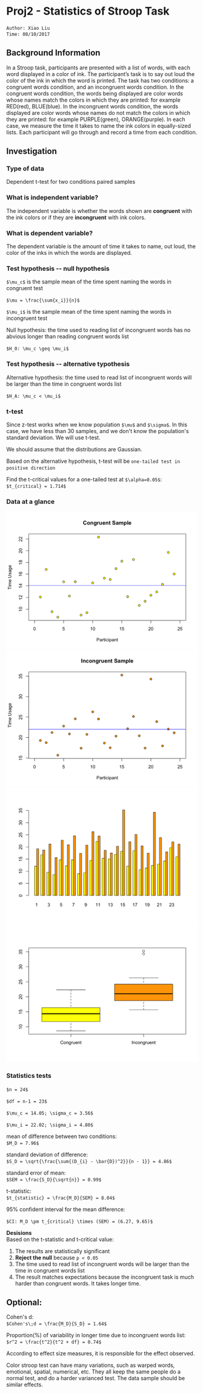 
# Proj2 - Statistics of Stroop Task

```
Author: Xiao Liu
Time: 08/10/2017
```

## Background Information

In a Stroop task, participants are presented with a list of words, with each word displayed in a color of ink. The participant’s task is to say out loud the color of the ink in which the word is printed. The task has two conditions: a congruent words condition, and an incongruent words condition. In the congruent words condition, the words being displayed are color words whose names match the colors in which they are printed: for example RED(red), BLUE(blue). In the incongruent words condition, the words displayed are color words whose names do not match the colors in which they are printed: for example PURPLE(green), ORANGE(purple). In each case, we measure the time it takes to name the ink colors in equally-sized lists. Each participant will go through and record a time from each condition.


## Investigation

### Type of data
Dependent t-test for two conditions paired samples

### What is independent variable?

The independent variable is whether the words shown are **congruent** with the ink colors or if they are **incongruent** with ink colors.

### What is dependent variable?

The dependent variable is the amount of time it takes to name, out loud, the color of the inks in which the words are displayed.

### Test hypothesis -- null hypothesis

`$\mu_c$` is the sample mean of  the time spent naming the words in congruent test

`$\mu = \frac{\sum{x_i}}{n}$`

`$\mu_i$` is the sample mean of  the time spent naming the words in incongruent test

Null hypothesis: the time used to reading list of incongruent words has no abvious longer than reading congruent words list

`$H_0: \mu_c \geq \mu_i$`

### Test hypothesis -- alternative typothesis
Alternative hypothesis: the time used to read list of incongruent words will be larger than the time in congruent words list

``$H_A: \mu_c < \mu_i$``

### t-test
Since z-test works when we know population `$\mu$` and `$\sigma$`. In this case, we have less than 30 samples, and we don't know the population's standard deviation. We will use t-test.

We should assume that the distributions are Gaussian.

Based on the alternative hypothesis, t-test will be `one-tailed test in positive direction`

Find the t-critical values for a one-tailed test at `$\alpha=0.05$`:  
`$t_{critical} = 1.714$`


### Data at a glance
![image](./img/congruent.png)
![image](./img/incongruent.png)
![image](./img/barplot.png)
![image](./img/boxplot.png)

### Statistics tests

`$n = 24$`

`$df = n-1 = 23$`

`$\mu_c = 14.05; \sigma_c = 3.56$`

`$\mu_i = 22.02; \sigma_i = 4.80$`

mean of difference between two conditions:  
`$M_D = 7.96$`

standard deviation of difference:  
`$S_D = \sqrt{\frac{\sum{(D_{i} - \bar{D})^2}}{n - 1}} = 4.86$`

standard error of mean:  
`$SEM = \frac{S_D}{\sqrt{n}} = 0.99$`

t-statistic:  
`$t_{statistic} = \frac{M_D}{SEM} = 8.04$`

95% confident interval for the mean difference:  

`$CI: M_D \pm t_{critical} \times (SEM) = (6.27, 9.65)$`



**Desisions**  
Based on the t-statistic and t-critical value:
1. The results are statistically significant
2. **Reject the null** because `p < 0.05`
3. The time used to read list of incongruent words will be larger than the time in congruent words list
4. The result matches expectations because the incongruent task is much harder than congruent words. It takes longer time.


## Optional:

Cohen's d:  
`$Cohen's\;d = \frac{M_D}{S_D} = 1.64$`

Proportion(%) of variability in longer time due to incongruent words list:    
`$r^2 = \frac{t^2}{t^2 + df} = 0.74$`

According to effect size measures, it is responsible for the effect observed.

Color stroop test can have many variations, such as warped words, emotional, spatial, numerical, etc. They all keep the same people do a normal test, and do a harder varianced test. The data sample should be similar effects.



